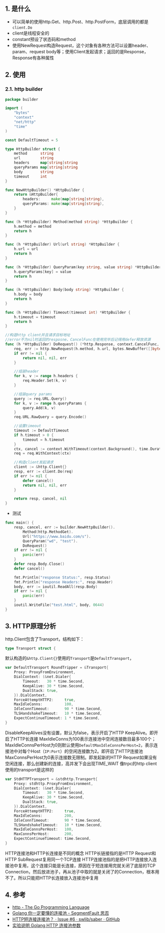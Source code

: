 ## 1. 是什么

- 可以简单的使用http.Get、http.Post、http.PostForm，底层调用的都是 `client.Do`
- client是线程安全的
- constant预设了状态码和method
- 使用NewRequest构造Request，这个对象有各种方法可以设置header、param、request body等；使用Client发起请求；返回的是Response，Response有各种属性
## 2. 使用
### 2.1. http builder

```go
package builder

import (
	"bytes"
	"context"
	"net/http"
	"time"
)

const DefaultTimeout = 5

type HttpBuilder struct {
	method      string
	url         string
	headers     map[string]string
	queryParams map[string]string
	body        string
	timeout     int
}

func NewHttpBuilder() *HttpBuilder {
	return &HttpBuilder{
		headers:     make(map[string]string),
		queryParams: make(map[string]string),
	}
}

func (h *HttpBuilder) Method(method string) *HttpBuilder {
	h.method = method
	return h
}

func (h *HttpBuilder) Url(url string) *HttpBuilder {
	h.url = url
	return h
}

func (h *HttpBuilder) QueryParam(key string, value string) *HttpBuilder {
	h.queryParams[key] = value
	return h
}

func (h *HttpBuilder) Body(body string) *HttpBuilder {
	h.body = body
	return h
}

func (h *HttpBuilder) Timeout(timeout int) *HttpBuilder {
	h.timeout = timeout
	return h
}

//构造http client并且请求目标地址
//error不为nil时返回的resposne、CancelFunc在使用完毕后记得用defer释放资源
func (h *HttpBuilder) DoRequest() (*http.Response, context.CancelFunc, error) {
	req, err := http.NewRequest(h.method, h.url, bytes.NewBuffer([]byte(h.body)))
	if err != nil {
		return nil, nil, err
	}

	//组装header
	for k, v := range h.headers {
		req.Header.Set(k, v)
	}

	//组装query params
	query := req.URL.Query()
	for k, v := range h.queryParams {
		query.Add(k, v)
	}
	req.URL.RawQuery = query.Encode()

	//设置timeout
	timeout := DefaultTimeout
	if h.timeout > 0 {
		timeout = h.timeout
	}
	ctx, cancel := context.WithTimeout(context.Background(), time.Duration(timeout)*time.Second)
	req = req.WithContext(ctx)

	//构造client发起请求
	client := &http.Client{}
	resp, err := client.Do(req)
	if err != nil {
		defer cancel()
		return nil, nil, err
	}

	return resp, cancel, nil
}

```

- 测试

```go
func main() {
	resp, cancel, err := builder.NewHttpBuilder().
		Method(http.MethodGet).
		Url("https://www.baidu.com/s").
		QueryParam("wd", "test").
		DoRequest()
	if err != nil {
		panic(err)
	}
	defer resp.Body.Close()
	defer cancel()

	fmt.Println("response Status:", resp.Status)
	fmt.Println("response Headers:", resp.Header)
	body, err := ioutil.ReadAll(resp.Body)
	if err != nil {
		panic(err)
	}
	ioutil.WriteFile("test.html", body, 0644)
}

```

## 3. HTTP原理分析
http.Client包含了Transport，结构如下：
```go
type Transport struct {
```
默认构造的`&http.Client{}`使用的`Transport`是`DefaultTransport`，
```go
var DefaultTransport RoundTripper = &Transport{
	Proxy: ProxyFromEnvironment,
	DialContext: (&net.Dialer{
		Timeout:   30 * time.Second,
		KeepAlive: 30 * time.Second,
		DualStack: true,
	}).DialContext,
	ForceAttemptHTTP2:     true,
	MaxIdleConns:          100,
	IdleConnTimeout:       90 * time.Second,
	TLSHandshakeTimeout:   10 * time.Second,
	ExpectContinueTimeout: 1 * time.Second,
}
```
DisableKeepAlives没有设置，默认为false，表示开启了HTTP KeepAlive。即开启了HTTP长连接
MaxIdleConns为100表示连接池中空闲连接数目最多100个；MaxIdleConnsPerHost为0则默认使用`DefaultMaxIdleConnsPerHost=2`，表示连接池中对每个Host（`IP:Port`）的空闲连接数为2。即开启了HTTP连接池
MaxConnsPerHost为0表示连接数无限制。即发起新的HTTP Request如果没有空闲连接，那么创建新的连接，高并发下会出现TIME_WAIT
像trpc的http client使用的transport是这样的
```go
var StdHTTPTransport = &stdhttp.Transport{
	Proxy: stdhttp.ProxyFromEnvironment,
	DialContext: (&net.Dialer{
		Timeout:   30 * time.Second,
		KeepAlive: 30 * time.Second,
		DualStack: true,
	}).DialContext,
	ForceAttemptHTTP2:     true,
	MaxIdleConns:          200,
	IdleConnTimeout:       90 * time.Second,
	TLSHandshakeTimeout:   10 * time.Second,
	MaxIdleConnsPerHost:   100,
	MaxConnsPerHost:       200,
	ExpectContinueTimeout: time.Second,
}
```
HTTP连接池和HTTP长连接是不同的概念
HTTP长链接指的是HTTP Request和HTTP SubRequest复用同一个TCP连接
HTTP连接池指的是把HTTP连接放入连接池中复用，这个连接只能是长连接，原因在于短连接用完就关闭了底层的TCP Connection，然后放进池子，再从池子中取的就是关闭了的Connection，根本用不了。所以只能把HTTP长连接放入连接池中复用
## 4. 参考
- [http \- The Go Programming Language](https://golang.org/pkg/net/http/)
- [Golang 你一定要懂的连接池 \- SegmentFault 思否](https://segmentfault.com/a/1190000023676010)
- [HTTP短连接连接池？ · Issue \#6 · swlib/saber · GitHub](https://github.com/swlib/saber/issues/6)
- [实验说明 Golang HTTP 连接池参数](https://xujiahua.github.io/posts/20200723-golang-http-reuse/#%e6%80%bb%e7%bb%93)